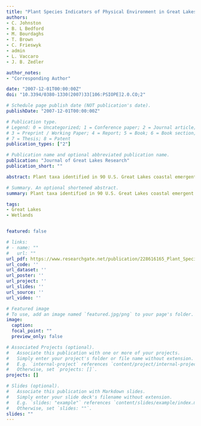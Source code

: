 ```yaml
---
title: "Plant Species Indicators of Physical Environment in Great Lakes Coastal Wetlands"
authors:
- C. Johnston
- B. L Bedford
- M. Bourdaghs
- T. Brown
- C. Frieswyk
- admin
- L. Vaccaro
- J. B. Zedler

author_notes:
- "Corresponding Author"

date: "2007-12-01T00:00:00Z"
doi: "10.3394/0380-1330(2007)33[106:PSIOPE]2.0.CO;2"

# Schedule page publish date (NOT publication's date).
publishDate: "2007-12-01T00:00:00Z"

# Publication type.
# Legend: 0 = Uncategorized; 1 = Conference paper; 2 = Journal article;
# 3 = Preprint / Working Paper; 4 = Report; 5 = Book; 6 = Book section;
# 7 = Thesis; 8 = Patent
publication_types: ["2"]

# Publication name and optional abbreviated publication name.
publication: "Journal of Great Lakes Research"
publication_short: ""

abstract: Plant taxa identified in 90 U.S. Great Lakes coastal emergent wetlands were evaluated as indicators of physical environment. Canonical correspondence analysis using the 40 most common taxa showed that water depth and tussock height explained the greatest amount of species-environment interaction among ten environmental factors measured as continuous variables (water depth, tussock height, latitude, longitude, and six ground cover categories). Indicator species analysis was used to identify species-environment interactions with categorical variables of soil type (sand, silt, clay, organic) and hydrogeomorphic type (Open-Coast Wetlands, River-Influenced Wetlands, Protected Wetlands). Of the 169 taxa that occurred in a minimum of four study sites and ten plots, 48 were hydrogeomorphic indicators and 90 were soil indicators. Most indicators of Protected Wetlands were bog and fen species which were also organic soil indicators. Protected Wetlands had significantly greater average coefficient of conservatism (C) values than did Open-Coast Wetlands and River-Influenced Wetlands, but average C values did not differ significantly by soil type. Open-Coast and River-Influenced hydrogeomorphic types tended to have sand or silt soils. Clay soils were found primarily in areas with Quaternary glaciolacustrine deposits or clay-rich tills. A fuller understanding of how the physical environment influences plant species distribution will improve our ability to detect the response of wetland vegetation to anthropogenic activities.

# Summary. An optional shortened abstract.
summary: Plant taxa identified in 90 U.S. Great Lakes coastal emergent wetlands were evaluated as indicators of physical environment. A fuller understanding of how the physical environment influences plant species distribution will improve our ability to detect the response of wetland vegetation to anthropogenic activities.

tags:
- Great Lakes
- Wetlands


featured: false

# links:
# - name: ""
#   url: ""
url_pdf: https://www.researchgate.net/publication/228616165_Plant_Species_Indicators_of_Physical_Environment_in_Great_Lakes_Coastal_Wetlands
url_code: ''
url_dataset: ''
url_poster: ''
url_project: ''
url_slides: ''
url_source: ''
url_video: ''

# Featured image
# To use, add an image named `featured.jpg/png` to your page's folder. 
image:
  caption: 
  focal_point: ""
  preview_only: false

# Associated Projects (optional).
#   Associate this publication with one or more of your projects.
#   Simply enter your project's folder or file name without extension.
#   E.g. `internal-project` references `content/project/internal-project/index.md`.
#   Otherwise, set `projects: []`.
projects: []

# Slides (optional).
#   Associate this publication with Markdown slides.
#   Simply enter your slide deck's filename without extension.
#   E.g. `slides: "example"` references `content/slides/example/index.md`.
#   Otherwise, set `slides: ""`.
slides: ""
---
```



